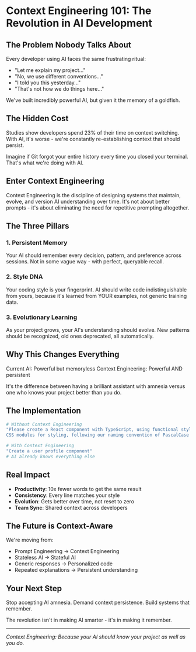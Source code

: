 # Context Engineering 101: The Revolution in AI Development

## The Problem Nobody Talks About

Every developer using AI faces the same frustrating ritual:
- "Let me explain my project..."
- "No, we use different conventions..."
- "I told you this yesterday..."
- "That's not how we do things here..."

We've built incredibly powerful AI, but given it the memory of a goldfish.

## The Hidden Cost

Studies show developers spend 23% of their time on context switching. With AI, it's worse - we're constantly re-establishing context that should persist.

Imagine if Git forgot your entire history every time you closed your terminal. That's what we're doing with AI.

## Enter Context Engineering

Context Engineering is the discipline of designing systems that maintain, evolve, and version AI understanding over time. It's not about better prompts - it's about eliminating the need for repetitive prompting altogether.

## The Three Pillars

### 1. Persistent Memory
Your AI should remember every decision, pattern, and preference across sessions. Not in some vague way - with perfect, queryable recall.

### 2. Style DNA
Your coding style is your fingerprint. AI should write code indistinguishable from yours, because it's learned from YOUR examples, not generic training data.

### 3. Evolutionary Learning
As your project grows, your AI's understanding should evolve. New patterns should be recognized, old ones deprecated, all automatically.

## Why This Changes Everything

Current AI: Powerful but memoryless
Context Engineering: Powerful AND persistent

It's the difference between having a brilliant assistant with amnesia versus one who knows your project better than you do.

## The Implementation

```bash
# Without Context Engineering
"Please create a React component with TypeScript, using functional style with hooks, 
CSS modules for styling, following our naming convention of PascalCase for components..."

# With Context Engineering
"Create a user profile component"
# AI already knows everything else
```

## Real Impact

- **Productivity**: 10x fewer words to get the same result
- **Consistency**: Every line matches your style
- **Evolution**: Gets better over time, not reset to zero
- **Team Sync**: Shared context across developers

## The Future is Context-Aware

We're moving from:
- Prompt Engineering → Context Engineering
- Stateless AI → Stateful AI
- Generic responses → Personalized code
- Repeated explanations → Persistent understanding

## Your Next Step

Stop accepting AI amnesia. Demand context persistence. Build systems that remember.

The revolution isn't in making AI smarter - it's in making it remember.

---

*Context Engineering: Because your AI should know your project as well as you do.*